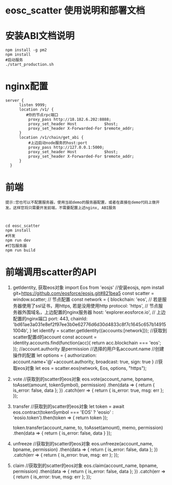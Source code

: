# eosc_scatter 使用说明和部署文档

# 安装ABI文档说明
    npm install -g pm2 
    npm install
    #启动服务
    ./start_production.sh


# nginx配置
    server {
          listen 9999;
          location /v1/ {
             #你的节点rpc端口
              proxy_pass http://18.182.6.202:8888;
              proxy_set_header Host            $host;
              proxy_set_header X-Forwarded-For $remote_addr;
          }
          location /v1/chain/get_abi {
              #上边启动node服务的host:port
              proxy_pass http://127.0.0.1:5000;
              proxy_set_header Host            $host;
              proxy_set_header X-Forwarded-For $remote_addr;
          }
      }


# 前端
    提示:您也可以不配置服务器，使用当前demo的服务器配置，或者在直接在demo代码上做开发。这样您将只需要开发前端，不需要配置上述nginx, ABI服务



    cd eosc_scatter
    npm install
    #开发
    npm run dev
    #打包服务器
    npm run build


# 前端调用scatter的API


1.  getIdentity, 获取eos对象
    import Eos from 'eosjs' //安装eosjs, npm install git+https://github.com/eosforce/eosjs.git#821bea5
    const scatter = window.scatter;
    // 节点配置
    const network = {
        blockchain: 'eos',
        // 若是服务器使用了ssl证书，用https, 若是没用使用http
        protocol: 'https',
        // 节点服务器外围域名，上边配置的nginx服务器
        host: 'explorer.eosforce.io',
        // 上边配置的nginx端口
        port: 443,
        chainId: 'bd61ae3a031e8ef2f97ee3b0e62776d6d30d4833c8f7c1645c657b149151004b',
    }
    let identify = scatter.getIdentity({accounts:[network]});
    //获取到scatter配置d的account
    const account = identity.accounts.find(function(acc){
        return acc.blockchain === 'eos';
    });
    //account.authority 是permission
    //选择的用户名account.name
    //创建操作的配置
    let options = {
         authorization: account.name+'@'+account.authority,
         broadcast: true,
         sign: true
    }
    //获取eos对象
    let eos = scatter.eos(network, Eos,  options, "https");
    


2. vote
    //获取到的scatter的eos对象
    eos.vote(account_name, bpname, toAsset(amount, tokenSymbol), permission)
            .then(data => {
                return {
                    is_error: false,
                    data
                };
            })
            .catch(err => {
                return {
                    is_error: true,
                    msg: err
                };
            });


3. transfer
    //获取到的scatter的eos对象
    let token = await eos.contract(tokenSymbol === 'EOS' ? 'eosio' : 'eosio.token').then(token => { return token });
    
    token.transfer(account_name, to, toAsset(amount), memo, permission)
                    .then(data => {
                        return {
                            is_error: false,
                            data
                        }
                    });


4. unfreeze
    //获取到的scatter的eos对象
    eos.unfreeze(account_name, bpname, permission)
      .then(data => {
          return {
              is_error: false,
              data
          };
      })
      .catch(err => {
          return {
              is_error: true,
              msg: err
          };
      });
      


5. claim
    //获取到的scatter的eos对象
    eos.claim(account_name, bpname, permission)
                    .then(data => {
                        return {
                            is_error: false,
                            data
                        };
                    })
                    .catch(err => {
                        return {
                            is_error: true,
                            msg: err
                        };
                    });

